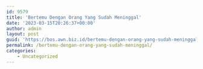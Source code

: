 ```yaml
---
id: 9579
title: 'Bertemu Dengan Orang Yang Sudah Meninggal'
date: '2023-03-15T20:26:37+00:00'
author: admin
layout: post
guid: 'https://bos.awn.biz.id/bertemu-dengan-orang-yang-sudah-meninggal/'
permalink: /bertemu-dengan-orang-yang-sudah-meninggal/
categories:
    - Uncategorized
---
```


